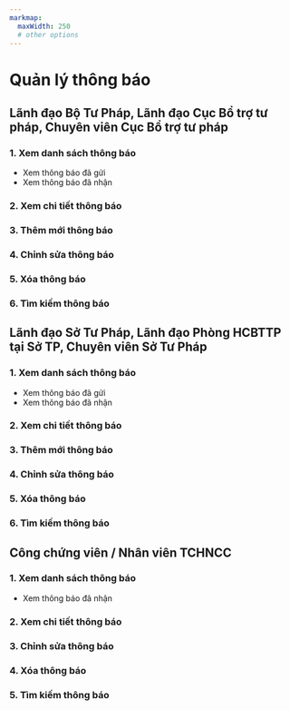 ```yaml
---
markmap:
  maxWidth: 250
  # other options
---
```

# Quản lý thông báo 
## Lãnh đạo Bộ Tư Pháp, Lãnh đạo Cục Bổ trợ tư pháp, Chuyên viên Cục Bổ trợ tư pháp
  ### 1. Xem danh sách thông báo 
  - Xem thông báo đã gửi
  - Xem thông báo đã nhận
  ### 2. Xem chi tiết thông báo 
  ### 3. Thêm mới thông báo 
  ### 4. Chỉnh sửa thông báo 
  ### 5. Xóa thông báo 
  ### 6. Tìm kiếm thông báo 

## Lãnh đạo Sở Tư Pháp, Lãnh đạo Phòng HCBTTP tại Sở TP, Chuyên viên Sở Tư Pháp
  ### 1. Xem danh sách thông báo 
  - Xem thông báo đã gửi
  - Xem thông báo đã nhận
  ### 2. Xem chi tiết thông báo 
  ### 3. Thêm mới thông báo 
  ### 4. Chỉnh sửa thông báo 
  ### 5. Xóa thông báo 
  ### 6. Tìm kiếm thông báo 

## Công chứng viên / Nhân viên TCHNCC
  ### 1. Xem danh sách thông báo 
  - Xem thông báo đã nhận
  ### 2. Xem chi tiết thông báo
  ### 3. Chỉnh sửa thông báo 
  ### 4. Xóa thông báo 
  ### 5. Tìm kiếm thông báo 


